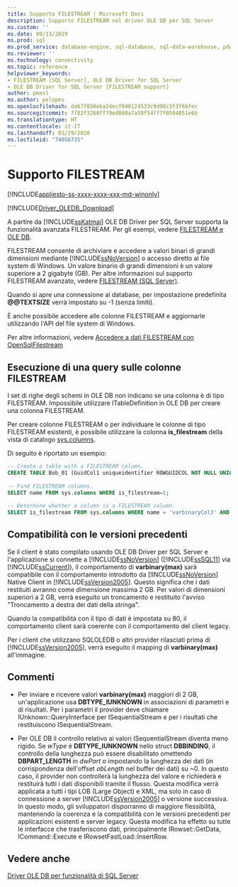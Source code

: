 ```yaml
---
title: Supporto FILESTREAM | Microsoft Docs
description: Supporto FILESTREAM nel driver OLE DB per SQL Server
ms.custom: ''
ms.date: 09/13/2019
ms.prod: sql
ms.prod_service: database-engine, sql-database, sql-data-warehouse, pdw
ms.reviewer: ''
ms.technology: connectivity
ms.topic: reference
helpviewer_keywords:
- FILESTREAM [SQL Server], OLE DB Driver for SQL Server
- OLE DB Driver for SQL Server [FILESTREAM support]
author: pmasl
ms.author: pelopes
ms.openlocfilehash: da67f050eba24ecf040124533c9d98c3f3f6bfec
ms.sourcegitcommit: ff82f3260ff79ed860a7a58f54ff7f0594851e6b
ms.translationtype: HT
ms.contentlocale: it-IT
ms.lasthandoff: 03/29/2020
ms.locfileid: "74056735"
---
```

# <a name="filestream-support"></a>Supporto FILESTREAM
[!INCLUDE[appliesto-ss-xxxx-xxxx-xxx-md-winonly](../../../includes/appliesto-ss-xxxx-xxxx-xxx-md-winonly.md)]

[!INCLUDE[Driver_OLEDB_Download](../../../includes/driver_oledb_download.md)]

A partire da [!INCLUDE[ssKatmai](../../../includes/sskatmai-md.md)] OLE DB Driver per SQL Server supporta la funzionalità avanzata FILESTREAM. Per gli esempi, vedere [FILESTREAM e OLE DB](../../oledb/ole-db-how-to/filestream/filestream-and-ole-db.md).  

FILESTREAM consente di archiviare e accedere a valori binari di grandi dimensioni mediante [!INCLUDE[ssNoVersion](../../../includes/ssnoversion-md.md)] o accesso diretto al file system di Windows. Un valore binario di grandi dimensioni è un valore superiore a 2 gigabyte (GB). Per altre informazioni sul supporto FILESTREAM avanzato, vedere [FILESTREAM &#40;SQL Server&#41;](../../../relational-databases/blob/filestream-sql-server.md).  
  
Quando si apre una connessione al database, per impostazione predefinita **\@\@TEXTSIZE** verrà impostato su -1 (senza limiti).  
  
È anche possibile accedere alle colonne FILESTREAM e aggiornarle utilizzando l'API del file system di Windows.  
  
Per altre informazioni, vedere [Accedere a dati FILESTREAM con OpenSqlFilestream](../../../relational-databases/blob/access-filestream-data-with-opensqlfilestream.md)  
  
## <a name="querying-for-filestream-columns"></a>Esecuzione di una query sulle colonne FILESTREAM  
I set di righe degli schemi in OLE DB non indicano se una colonna è di tipo FILESTREAM. Impossibile utilizzare ITableDefinition in OLE DB per creare una colonna FILESTREAM.    
  
Per creare colonne FILESTREAM o per individuare le colonne di tipo FILESTREAM esistenti, è possibile utilizzare la colonna **is_filestream** della vista di catalogo [sys.columns](../../../relational-databases/system-catalog-views/sys-columns-transact-sql.md).  
  
Di seguito è riportato un esempio:  
  
```sql  
-- Create a table with a FILESTREAM column.  
CREATE TABLE Bob_01 (GuidCol1 uniqueidentifier ROWGUIDCOL NOT NULL UNIQUE DEFAULT NEWID(), IntCol2 int, varbinaryCol3 varbinary(max) FILESTREAM);  
  
-- Find FILESTREAM columns.  
SELECT name FROM sys.columns WHERE is_filestream=1;  
  
-- Determine whether a column is a FILESTREAM column.  
SELECT is_filestream FROM sys.columns WHERE name = 'varbinaryCol3' AND object_id IN (SELECT object_id FROM sys.tables WHERE name='Bob_01');  
```  
  
## <a name="down-level-compatibility"></a>Compatibilità con le versioni precedenti  
Se il client è stato compilato usando OLE DB Driver per SQL Server e l'applicazione si connette a [!INCLUDE[ssNoVersion](../../../includes/ssnoversion-md.md)] ([!INCLUDE[ssSQL11](../../../includes/sssql11-md.md)] via [!INCLUDE[ssCurrent](../../../includes/sscurrent-md.md)]), il comportamento di **varbinary(max)** sarà compatibile con il comportamento introdotto da [!INCLUDE[ssNoVersion](../../../includes/ssnoversion-md.md)] Native Client in [!INCLUDE[ssVersion2005](../../../includes/ssversion2005-md.md)]. Questo significa che i dati restituiti avranno come dimensione massima 2 GB. Per valori di dimensioni superiori a 2 GB, verrà eseguito un troncamento e restituito l'avviso "Troncamento a destra dei dati della stringa". 
  
Quando la compatibilità con il tipo di dati è impostata su 80, il comportamento client sarà coerente con il comportamento del client legacy.  
  
Per i client che utilizzano SQLOLEDB o altri provider rilasciati prima di [!INCLUDE[ssVersion2005](../../../includes/ssversion2005-md.md)], verrà eseguito il mapping di **varbinary(max)** all'immagine.  
  
## <a name="comments"></a>Commenti
- Per inviare e ricevere valori **varbinary(max)** maggiori di 2 GB, un'applicazione usa **DBTYPE_IUNKNOWN** in associazioni di parametri e di risultati. Per i parametri il provider deve chiamare IUnknown::QueryInterface per ISequentialStream e per i risultati che restituiscono ISequentialStream.  

-  Per OLE DB il controllo relativo ai valori ISequentialStream diventa meno rigido. Se *wType* è **DBTYPE_IUNKNOWN** nello struct **DBBINDING**, il controllo della lunghezza può essere disabilitato omettendo **DBPART_LENGTH** in *dwPart* o impostando la lunghezza dei dati (in corrispondenza dell'offset *obLength* nel buffer dei dati) su ~0. In questo caso, il provider non controllerà la lunghezza del valore e richiederà e restituirà tutti i dati disponibili tramite il flusso. Questa modifica verrà applicata a tutti i tipi LOB (Large Object) e XML, ma solo in caso di connessione a server [!INCLUDE[ssVersion2005](../../../includes/ssversion2005-md.md)] o versione successiva. In questo modo, gli sviluppatori disporranno di maggiore flessibilità, mantenendo la coerenza e la compatibilità con le versioni precedenti per applicazioni esistenti e server legacy.  Questa modifica ha effetto su tutte le interfacce che trasferiscono dati, principalmente IRowset::GetData, ICommand::Execute e IRowsetFastLoad::InsertRow.
 

## <a name="see-also"></a>Vedere anche  
 [Driver OLE DB per funzionalità di SQL Server](../../oledb/features/oledb-driver-for-sql-server-features.md)  
  
  
